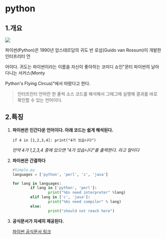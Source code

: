 # python



## 1.개요

![](http://wikidocs.net/images/page/5/pahkey_KRRKrp.png)

파이썬(Python)은 1990년 암스테르담의 귀도 반 로섬(Guido van Rossum)이 개발한 인터프리터 언

어이다. 귀도는 파이썬이라는 이름을 자신이 좋아하는 코미디 쇼인"몬티 파이썬의 날아다니는 서커스(Monty

Python's Flying Circus)"에서 따왔다고 한다.

> 인터프린터 언어란 한 줄씩 소스 코드를 해석해서 그때그때 실행해 결과를 바로 확인할 수 있는 언어이다.



## 2.특징

 1. **파이썬은 인간다운 언어이다. 아래 코드는 쉽게 해석된다.**

    ```if 4 in [1,2,3,4]: print("4가 있습니다")```

    *만약 4가 1,2,3,4 중에 있으면 "4가 있습니다"를 출력한다. 라고 말이다*

    

 2. **파이썬은 간결하다**

    ```python
    #Simple.py
    languages = ['python', 'perl', 'c', 'java']
    
    for lang in languages:
    		if lang in ['python', 'perl']:
    				print("%6s need interpreter" %lang)
    		elif lang in ['c', 'java']:
    				print("%6s need compiler" % lang)
    		else:
    				print("should not reach here")
    ```

    







3. **공식문서가 자세히 제공된다.**

   [파이썬 공식문서 링크](https://docs.python.org/3/)

   

